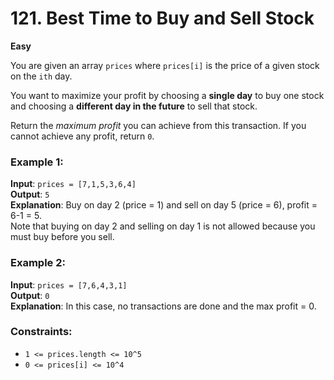 # 121. Best Time to Buy and Sell Stock

**Easy**

You are given an array `prices` where `prices[i]` is the price of a given stock on the `ith` day.

You want to maximize your profit by choosing a **single day** to buy one stock and choosing a **different day in the future** to sell that stock.

Return the *maximum profit* you can achieve from this transaction. If you cannot achieve any profit, return `0`.

### Example 1:
**Input**: `prices = [7,1,5,3,6,4]`  
**Output**: `5`  
**Explanation**: Buy on day 2 (price = 1) and sell on day 5 (price = 6), profit = 6-1 = 5.  
Note that buying on day 2 and selling on day 1 is not allowed because you must buy before you sell.

### Example 2:
**Input**: `prices = [7,6,4,3,1]`  
**Output**: `0`  
**Explanation**: In this case, no transactions are done and the max profit = 0.

### Constraints:
- `1 <= prices.length <= 10^5`
- `0 <= prices[i] <= 10^4`

